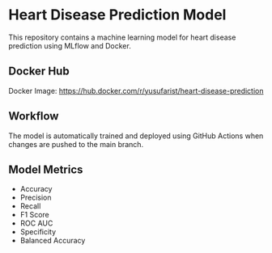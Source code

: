    # Heart Disease Prediction Model

   This repository contains a machine learning model for heart disease prediction using MLflow and Docker.

   ## Docker Hub
   Docker Image: https://hub.docker.com/r/yusufarist/heart-disease-prediction

   ## Workflow
   The model is automatically trained and deployed using GitHub Actions when changes are pushed to the main branch.

   ## Model Metrics
   - Accuracy
   - Precision
   - Recall
   - F1 Score
   - ROC AUC
   - Specificity
   - Balanced Accuracy